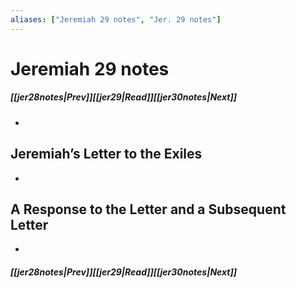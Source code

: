 ```yaml
---
aliases: ["Jeremiah 29 notes", "Jer. 29 notes"]
---
```

# Jeremiah 29 notes
##### <span class=arrow-left></span>[[jer28notes|Prev]]<span class=navigation-separator></span>[[jer29|Read]]<span class=navigation-separator></span>[[jer30notes|Next]]<span class=arrow-right></span>
- 
## Jeremiah’s Letter to the Exiles
- 
## A Response to the Letter and a Subsequent Letter
- 
##### <span class=arrow-left></span>[[jer28notes|Prev]]<span class=navigation-separator></span>[[jer29|Read]]<span class=navigation-separator></span>[[jer30notes|Next]]<span class=arrow-right></span>